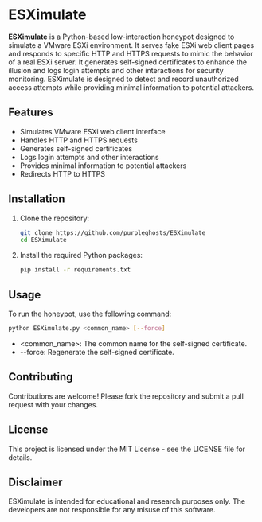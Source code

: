 # ESXimulate

**ESXimulate** is a Python-based low-interaction honeypot designed to simulate a VMware ESXi environment. It serves fake ESXi web client pages and responds to specific HTTP and HTTPS requests to mimic the behavior of a real ESXi server. It generates self-signed certificates to enhance the illusion and logs login attempts and other interactions for security monitoring. ESXimulate is designed to detect and record unauthorized access attempts while providing minimal information to potential attackers.

## Features

- Simulates VMware ESXi web client interface
- Handles HTTP and HTTPS requests
- Generates self-signed certificates
- Logs login attempts and other interactions
- Provides minimal information to potential attackers
- Redirects HTTP to HTTPS

## Installation

1. Clone the repository:

    ```bash
    git clone https://github.com/purpleghosts/ESXimulate
    cd ESXimulate
    ```

2. Install the required Python packages:

    ```bash
    pip install -r requirements.txt
    ```

## Usage

To run the honeypot, use the following command:

  ```bash
  python ESXimulate.py <common_name> [--force]
  ```
- <common_name>: The common name for the self-signed certificate.
- --force: Regenerate the self-signed certificate.

## Contributing

Contributions are welcome! Please fork the repository and submit a pull request with your changes.

## License

This project is licensed under the MIT License - see the LICENSE file for details.

## Disclaimer

ESXimulate is intended for educational and research purposes only. The developers are not responsible for any misuse of this software.
